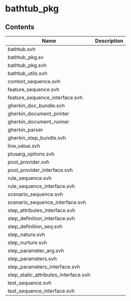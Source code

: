 # bathtub_pkg

## Contents
| Name                           | Description |
| ------------------------------ | ----------- |
| bathtub.svh |  |
| bathtub_pkg.sv |  |
| bathtub_pkg.svh |  |
| bathtub_utils.svh |  |
| context_sequence.svh |  |
| feature_sequence.svh |  |
| feature_sequence_interface.svh |  |
| gherkin_doc_bundle.svh |  |
| gherkin_document_printer |  |
| gherkin_document_runner |  |
| gherkin_parser |  |
| gherkin_step_bundle.svh |  |
| line_value.svh |  |
| plusarg_options.svh |  |
| pool_provider.svh |  |
| pool_provider_interface.svh |  |
| rule_sequence.svh |  |
| rule_sequence_interface.svh |  |
| scenario_sequence.svh |  |
| scenario_sequence_interface.svh |  |
| step_attributes_interface.svh |  |
| step_definition_interface.svh |  |
| step_definition_seq.svh |  |
| step_nature.svh |  |
| step_nurture.svh |  |
| step_parameter_arg.svh |  |
| step_parameters.svh |  |
| step_parameters_interface.svh |  |
| step_static_attributes_interface.svh |  |
| test_sequence.svh |  |
| test_sequence_interface.svh |  |
